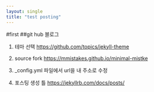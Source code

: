 ```yaml
---
layout: single
title: "test posting"
---
```


#first
##git hub 블로그

1. 테마 선택
https://github.com/topics/jekyll-theme

2. source fork 
https://mmistakes.github.io/minimal-mistke

3. _config.yml 파일에서 url을 내 주소로 수정

4. 포스팅 생성 틀
https://jekyllrb.com/docs/posts/
